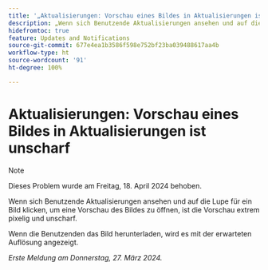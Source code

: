 ```yaml
---
title: '„Aktualisierungen: Vorschau eines Bildes in Aktualisierungen ist unscharf“'
description: „Wenn sich Benutzende Aktualisierungen ansehen und auf die Lupe für ein Bild klicken, um eine Vorschau des Bildes zu öffnen, ist die Vorschau extrem pixelig und unscharf.“
hidefromtoc: true
feature: Updates and Notifications
source-git-commit: 677e4ea1b3586f598e752bf23ba039488617aa4b
workflow-type: ht
source-wordcount: '91'
ht-degree: 100%

---
```



# Aktualisierungen: Vorschau eines Bildes in Aktualisierungen ist unscharf

>[!NOTE]
>
>Dieses Problem wurde am Freitag, 18. April 2024 behoben.


Wenn sich Benutzende Aktualisierungen ansehen und auf die Lupe für ein Bild klicken, um eine Vorschau des Bildes zu öffnen, ist die Vorschau extrem pixelig und unscharf.

Wenn die Benutzenden das Bild herunterladen, wird es mit der erwarteten Auflösung angezeigt.

_Erste Meldung am Donnerstag, 27. März 2024._

